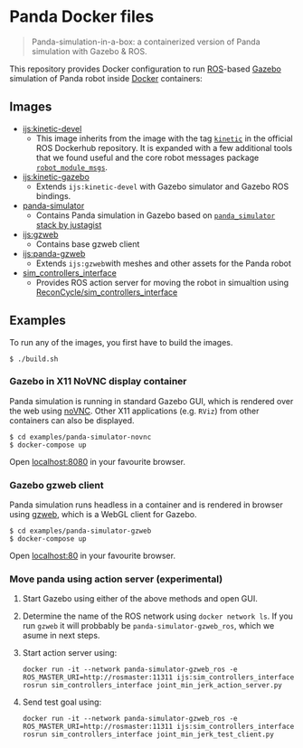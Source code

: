 # Panda Docker files

> Panda-simulation-in-a-box: a containerized version of Panda simulation with Gazebo & ROS.

This repository provides Docker configuration to run [ROS](https://ros.org)-based [Gazebo](http://gazebosim.org/) simulation of Panda robot inside [Docker](https://www.docker.com/) containers:
    
<!-- 
Inspired by: https://github.com/gramaziokohler/ros_docker

## Base ROS image `ìjs:kinetic-devel`

[![](https://img.shields.io/docker/v/gramaziokohler/ros-base?sort=date)](https://hub.docker.com/r/gramaziokohler/ros-base)
[![](https://img.shields.io/docker/image-size/gramaziokohler/ros-base?sort=date)](https://microbadger.com/images/gramaziokohler/ros-base) 
    $ docker pull gramaziokohler/ros-base

Contains ROS and tools to use it over websockers with `rosbridge-suite`.-->

## Images

- [ijs:kinetic-devel](/kinetic-devel)
  - This image inherits from the image with the tag [`kinetic`](https://hub.docker.com/_/ros) in the official ROS Dockerhub repository. It is  expanded with a few additional tools that we found useful and the core robot messages package [`robot_module_msgs`](https://github.com/ReconCycle/robot_module_msgs).
- [ijs:kinetic-gazebo](/kinetic-gazebo)
  - Extends `ijs:kinetic-devel` with Gazebo simulator and Gazebo ROS bindings.
- [panda-simulator](/panda-simulator)
  - Contains Panda simulation in Gazebo based on [`panda_simulator` stack by justagist](https://github.com/justagist/panda_simulator)
- [ijs:gzweb](/gzweb)
  - Contains base gzweb client
- [ijs:panda-gzweb](/panda-gzweb)
  - Extends `ijs:gzweb`with meshes and other assets for the Panda robot
- [sim_controllers_interface](/sim_controllers_interface)
  - Provides ROS action server for moving the robot in simualtion using [ReconCycle/sim_controllers_interface](https://github.com/ReconCycle/sim_controllers_interface)
  
## Examples

To run any of the images, you first have to build the images. 

    $ ./build.sh
    
### Gazebo in X11 NoVNC display container

Panda simulation is running in standard Gazebo GUI, which is rendered over the web using [noVNC](https://novnc.com). 
Other X11 applications (e.g. `RViz`) from other containers can also be displayed.

    $ cd examples/panda-simulator-novnc
    $ docker-compose up
    
Open [localhost:8080](http://localhost:8080/vnc.html?resize=scale&autoconnect=true) in your favourite browser.

### Gazebo gzweb client

Panda simulation runs headless in a container and is rendered in browser using [gzweb](http://gazebosim.org/gzweb.html), which is a WebGL client for Gazebo. 
 
    $ cd examples/panda-simulator-gzweb
    $ docker-compose up

Open [localhost:80](http://localhost:80) in your favourite browser.

<!-- TODO: nvidia-docker, xhost -->

### Move panda using action server (experimental)

 1. Start Gazebo using either of the above methods and open GUI. 
 2. Determine the name of the ROS network using `docker network ls`. If you run `gzweb` it will probbably be `panda-simulator-gzweb_ros`, which we asume in next steps.
 3. Start action server using:

    `docker run -it --network panda-simulator-gzweb_ros -e ROS_MASTER_URI=http://rosmaster:11311 ijs:sim_controllers_interface rosrun sim_controllers_interface joint_min_jerk_action_server.py`
    
 4. Send test goal using: 
    
    `docker run -it --network panda-simulator-gzweb_ros -e ROS_MASTER_URI=http://rosmaster:11311 ijs:sim_controllers_interface rosrun sim_controllers_interface joint_min_jerk_test_client.py`
